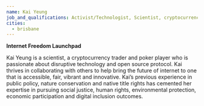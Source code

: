 ```yaml
---
name: Kai Yeung
job_and_qualifications: Activist/Technologist, Scientist, cryptocurrency trader and poker player
cities:
  - brisbane
---
```

**Internet Freedom Launchpad**

Kai Yeung is a scientist, a cryptocurrency trader and poker player who is passionate about disruptive technology and open source protocol. Kai thrives in collaborating with others to help bring the future of internet to one that is accessible, fair, vibrant and innovative. Kai’s previous experience in public policy, nature conservation and native title rights has cemented her expertise in pursuing social justice, human rights, environmental protection, economic participation and digital inclusion outcomes.
